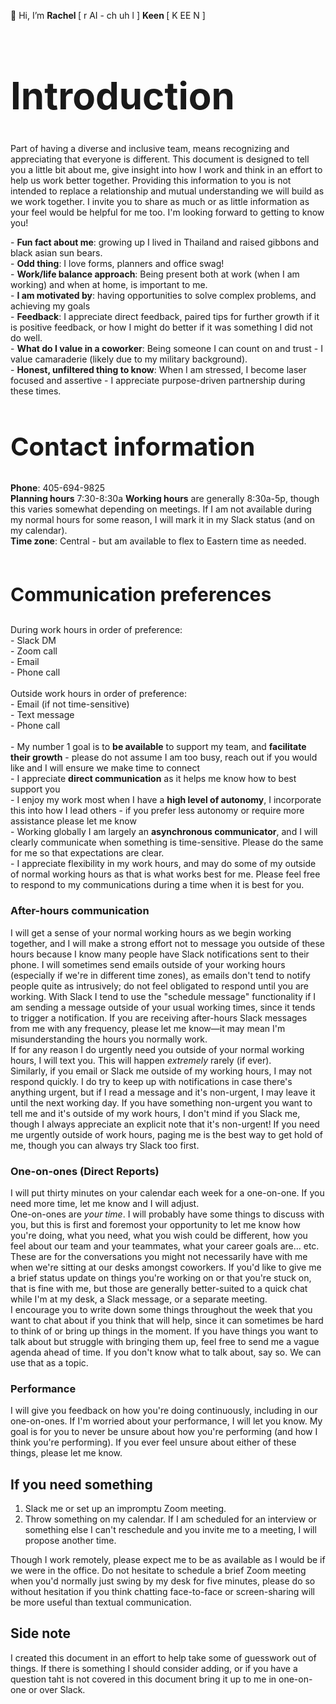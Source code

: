 👋 Hi, I’m <b>Rachel </b> [ r AI - ch uh l ] <b> Keen </b> [ K EE N ]
<br>
<h1 style="font-size:60px;"> Introduction </h1>
Part of  having a diverse and inclusive team, means recognizing and appreciating that everyone is different. This document is designed to tell you a little bit about me, give insight into how I work and think in an effort to help us work better together. Providing this information to you is not intended to replace a relationship and mutual understanding we will build as we work together. I invite you to share as much or as little information as your feel would be helpful for me too. I'm looking forward to getting to know you! 
<p>
- <b>Fun fact about me</b>: growing up I lived in Thailand and raised gibbons and black asian sun bears.<br>
- <b>Odd thing</b>: I love forms, planners and office swag! <br>
- <b>Work/life balance approach</b>: Being present both at work (when I am working) and when at home, is important to me. <br>
- <b>I am motivated by</b>: having opportunities to solve complex problems, and achieving my goals<br>
- <b>Feedback</b>: I appreciate direct feedback, paired tips for further growth if it is positive feedback, or how I might do better if it was something I did not do well.<br>
- <b>What do I value in a coworker</b>: Being someone I can count on and trust - I value camaraderie (likely due to my military background).<br>
- <b>Honest, unfiltered thing to know</b>: When I am stressed, I become laser focused and assertive - I appreciate purpose-driven partnership during these times.
<p>
<h2 style="font-size:40px;"> <b>Contact information</b> </h2>
<b>Phone</b>: 405-694-9825<br> 
<b>Planning hours</b> 7:30-8:30a
<b>Working hours</b> are generally 8:30a-5p, though this varies somewhat depending on meetings. If I am not available during my normal hours for some reason, I will mark it in my Slack status (and on my calendar).<br>
<b>Time zone</b>: Central - but am available to flex to Eastern time as needed. <br>
<br>
<h3 style="font-size:30px;"><b>Communication preferences</b></h3> 
During work hours in order of preference:<br>
- Slack DM<br>
- Zoom call<br>
- Email<br>
- Phone call<br>
<br>
Outside work hours in order of preference:<br>
- Email (if not time-sensitive)<br>
- Text message<br>
- Phone call<br>
<br>
- My number 1 goal is to <b>be available</b> to support my team, and <b>facilitate their growth</b> - please do not assume I am too busy, reach out if you would like and I will ensure we make time to connect<br>
- I appreciate <b>direct communication</b> as it helps me know how to best support you<br>
- I enjoy my work most when I have a <b>high level of autonomy</b>, I incorporate this into how I lead others - if you prefer less autonomy or require more assistance please let me know<br>
- Working globally I am largely an <b>asynchronous communicator</b>, and I will clearly communicate when something is time-sensitive. Please do the same for me so that expectations are clear.<br>
- I appreciate flexibility in my work hours, and may do some of my outside of normal working hours as that is what works best for me. Please feel free to respond to my communications during a time when it is best for you.<br>
  
  ### After-hours communication
I will get a sense of your normal working hours as we begin working together, and I will make a strong effort not to message you outside of these hours because I know many people have Slack notifications sent to their phone. I will sometimes send emails outside of your working hours (especially if we're in different time zones), as emails don't tend to notify people quite as intrusively; do not feel obligated to respond until you are working. With Slack I tend to use the "schedule message" functionality if I am sending a message outside of your usual working times, since it tends to trigger a notification. If you are receiving after-hours Slack messages from me with any frequency, please let me know—it may mean I'm misunderstanding the hours you normally work.
  <br>
If for any reason I do urgently need you outside of your normal working hours, I will text you. This will happen _extremely_ rarely (if ever).
<br>
Similarly, if you email or Slack me outside of my working hours, I may not respond quickly. I do try to keep up with notifications in case there's anything urgent, but if I read a message and it's non-urgent, I may leave it until the next working day. If you have something non-urgent you want to tell me and it's outside of my work hours, I don't mind if you Slack me, though I always appreciate an explicit note that it's non-urgent! If you need me urgently outside of work hours, paging me is the best way to get hold of me, though you can always try Slack too first.
<p>  

  ### One-on-ones (Direct Reports)

I will put thirty minutes on your calendar each week for a one-on-one. If you need more time, let me know and I will adjust. 
<br>
One-on-ones are _your time_. I will probably have some things to discuss with you, but this is first and foremost your opportunity to let me know how you're doing, what you need, what you wish could be different, how you feel about our team and your teammates, what your career goals are... etc. These are for the conversations you might not necessarily have with me when we're sitting at our desks amongst coworkers. If you'd like to give me a brief status update on things you're working on or that you're stuck on, that is fine with me, but those are generally better-suited to a quick chat while I'm at my desk, a Slack message, or a separate meeting.
<br>
I encourage you to write down some things throughout the week that you want to chat about if you think that will help, since it can sometimes be hard to think of or bring up things in the moment. If you have things you want to talk about but struggle with bringing them up, feel free to send me a vague agenda ahead of time. If you don't know what to talk about, say so. We can use that as a topic.
<br>


  ### Performance

I will give you feedback on how you're doing continuously, including in our one-on-ones. If I'm worried about your performance, I will let you know. My goal is for you to never be unsure about how you're performing (and how I think you're performing). If you ever feel unsure about either of these things, please let me know.


  ## If you need something

1.  Slack me or set up an impromptu Zoom meeting.
2.  Throw something on my calendar. If I am scheduled for an interview or something else I can't reschedule and you invite me to a meeting, I will propose another time. 

Though I work remotely, please expect me to be as available as I would be if we were in the office. Do not hesitate to schedule a brief Zoom meeting when you'd normally just swing by my desk for five minutes, please do so without hesitation if you think chatting face-to-face or screen-sharing will be more useful than textual communication.


  ## Side note
I created this document in an effort to help take some of guesswork out of things. If there is something I should consider adding, or if you have a question taht is not covered in this document bring it up to me in one-on-one or over Slack.

